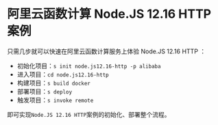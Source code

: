 # 阿里云函数计算 Node.JS 12.16 HTTP 案例

只需几步就可以快速在阿里云函数计算服务上体验 Node.JS 12.16 HTTP ：

- 初始化项目：`s init node.js12.16-http -p alibaba`
- 进入项目：`cd node.js12.16-http`
- 构建项目：`s build docker`
- 部署项目：`s deploy`
- 触发项目：`s invoke remote`

即可实现`Node.JS 12.16 HTTP`案例的初始化、部署整个流程。